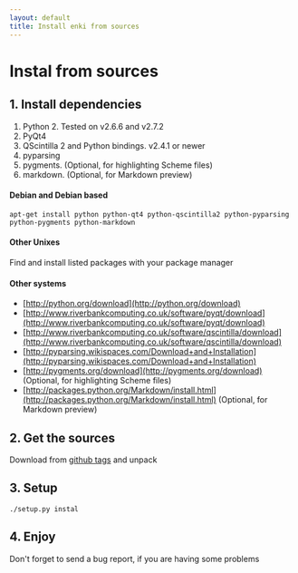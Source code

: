 ```yaml
---
layout: default
title: Install enki from sources
---
```


# Instal from sources

## 1. Install dependencies
1. Python 2. Tested on v2.6.6 and v2.7.2
2. PyQt4
3. QScintilla 2 and Python bindings. v2.4.1 or newer
4. pyparsing
5. pygments. (Optional, for highlighting Scheme files)
6. markdown. (Optional, for Markdown preview)

#### Debian and Debian based

   `apt-get install python python-qt4 python-qscintilla2 python-pyparsing python-pygments python-markdown`
#### Other Unixes
   Find and install listed packages with your package manager
#### Other systems

* [http://python.org/download](http://python.org/download)
* [http://www.riverbankcomputing.co.uk/software/pyqt/download](http://www.riverbankcomputing.co.uk/software/pyqt/download)
* [http://www.riverbankcomputing.co.uk/software/qscintilla/download](http://www.riverbankcomputing.co.uk/software/qscintilla/download)
* [http://pyparsing.wikispaces.com/Download+and+Installation](http://pyparsing.wikispaces.com/Download+and+Installation)
* [http://pygments.org/download](http://pygments.org/download) (Optional, for highlighting Scheme files)
* [http://packages.python.org/Markdown/install.html](http://packages.python.org/Markdown/install.html) (Optional, for Markdown preview)

## 2. Get the sources

Download from [github tags](https://github.com/hlamer/enki/tags) and unpack

## 3. Setup
    
`./setup.py instal`

## 4. Enjoy
Don't forget to send a bug report, if you are having some problems
